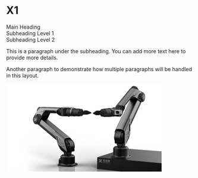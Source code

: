 # X1
<div class="text-image-container">
    <div class="text-content">
        <div class="h1">Main Heading</div>
        <div class="h2">Subheading Level 1</div>
        <div class="h3">Subheading Level 2</div>
        <p>This is a paragraph under the subheading. You can add more text here to provide more details.</p>
        <p>Another paragraph to demonstrate how multiple paragraphs will be handled in this layout.</p>
    </div>
    <div class="image-content">
        <img src="../../../assets/A1_first.png" alt="Sample Image">
    </div>
</div>


